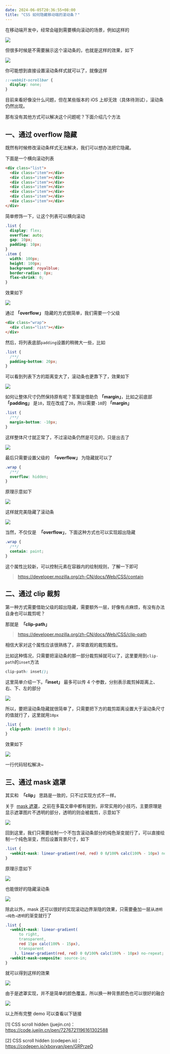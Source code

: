 ```yaml
---
date: 2024-06-05T20:36:55+08:00
title: "CSS 如何隐藏移动端的滚动条？"
---
```


在移动端开发中，经常会碰到需要横向滚动的场景，例如这样的

![](./imgs/37/01.gif)

但很多时候是不需要展示这个滚动条的，也就是这样的效果，如下

![](./imgs/37/02.gif)

你可能想到直接设置滚动条样式就可以了，就像这样

```css
::-webkit-scrollbar {
  display: none;
}
```

目前来看好像没什么问题，但在某些版本的 iOS 上却无效（具体待测试），滚动条仍然出现。

那有没有其他方式可以解决这个问题呢？下面介绍几个方法

## 一、通过 overflow 隐藏

既然有时候修改滚动条样式无法解决，我们可以想办法把它隐藏。

下面是一个横向滚动列表

```html
<div class="list">
  <div class="item"></div>
  <div class="item"></div>
  <div class="item"></div>
  <div class="item"></div>
  <div class="item"></div>
  <div class="item"></div>
  <div class="item"></div>
</div>
```

简单修饰一下，让这个列表可以横向滚动

```css
.list {
  display: flex;
  overflow: auto;
  gap: 10px;
  padding: 10px;
}
.item {
  width: 100px;
  height: 100px;
  background: royalblue;
  border-radius: 8px;
  flex-shrink: 0;
}
```

效果如下

![](./imgs/37/01.png)

通过 **「overflow」** 隐藏的方式很简单，我们需要一个父级

```html
<div class="wrap">
  <div class="list"></div>
</div>
```

然后，将列表底部`padding`设置的稍微大一些，比如

```css
.list {
  /**/
  padding-bottom: 20px;
}
```

可以看到列表下方的距离变大了，滚动条也更靠下了，效果如下

![](./imgs/37/02.png)

如何让整体尺寸仍然保持原有呢？答案是借助负 **「margin」**，比如之前底部 **「padding」** 是`10`，现在改成了`20`，所以需要`-10`的 **「margin」**

```css
.list {
  /**/
  margin-bottom: -10px;
}
```

这样整体尺寸就正常了，不过滚动条仍然是可见的，只是出去了

![](./imgs/37/03.png)

最后只需要设置父级的  **「overflow」** 为隐藏就可以了

```css
.wrap {
  /**/
  overflow: hidden;
}
```

原理示意如下

![](./imgs/37/04.png)

这样就完美隐藏了滚动条

![](./imgs/37/05.png)

当然，不仅仅是  **「overflow」**，下面这种方式也可以实现超出隐藏

```css
.wrap {
  /**/
  contain: paint;
}
```

这个属性比较新，可以控制元素在容器内的绘制规则，了解一下即可

> https://developer.mozilla.org/zh-CN/docs/Web/CSS/contain

## 二、通过 clip 裁剪

第一种方式需要借助父级的超出隐藏，需要额外一层，好像有点麻烦，有没有办法自身也可以裁剪呢？

那就是  **「clip-path」**

> https://developer.mozilla.org/zh-CN/docs/Web/CSS/clip-path

相信大家对这个属性应该很熟练了，非常直观的裁剪属性。

比如这种情况，只需要把滚动条的那一部分裁剪掉就可以了，这里要用到`clip-path`的`inset`方法

```css
clip-path: inset();
```

这里简单介绍一下。**「inset」** 最多可以传 4 个参数，分别表示裁剪掉距离上、右、下、左的部分

![](./imgs/37/06.png)

所以，要把滚动条隐藏就很简单了，只需要把下方的裁剪距离设置大于滚动条尺寸的值就行了，这里就用`10px`

```css
.list {
  clip-path: inset(0 0 10px);
}
```

效果如下

![](./imgs/37/07.png)

一行代码轻松解决~

## 三、通过 mask 遮罩

其实和  **「clip」** 思路是一致的，只不过实现方式不一样。

关于  [mask 遮罩](http://mp.weixin.qq.com/s?__biz=MzIyMDc1NTYxNg==&mid=2247488049&idx=1&sn=dfa9e190e4828c5bf6cf8287ecaa471f&chksm=97c671fea0b1f8e86a74fd50f2825ae38a5e45ba71142a0961f743d9bdcde24caaa51daef2b7&scene=21#wechat_redirect)，之前在多篇文章中都有提到，非常实用的小技巧，主要原理是显示遮罩图片不透明的部分，透明的则会被裁剪，示意如下

![](./imgs/37/08.png)

回到这里，我们只需要绘制一个不包含滚动条部分的纯色渐变就行了，可以直接绘制一个纯色渐变，然后设置背景尺寸，如下

```css
.list {
  -webkit-mask: linear-gradient(red, red) 0 0/100% calc(100% - 10px) no-repeat;
}
```

原理示意如下

![](./imgs/37/09.png)

也能很好的隐藏滚动条

![](./imgs/37/10.png)

除此以外，mask 还可以很好的实现滚动边界渐隐的效果，只需要叠加一层从`透明→纯色→透明`的渐变就行了

```css
.list {
  -webkit-mask: linear-gradient(
      to right,
      transparent,
      red 15px calc(100% - 15px),
      transparent
    ), linear-gradient(red, red) 0 0/100% calc(100% - 10px) no-repeat;
  -webkit-mask-composite: source-in;
}
```

就可以得到这样的效果

![](./imgs/37/03.gif)

由于是遮罩实现，并不是简单的颜色覆盖，所以换一种背景颜色也可以很好的融合

![](./imgs/37/04.gif)

以上所有完整 demo 可以查看以下链接

[1] CSS scroll hidden (juejin.cn)： https://code.juejin.cn/pen/7276721196161302588

[2] CSS scroll hidden (codepen.io)： https://codepen.io/xboxyan/pen/GRPrzeO
